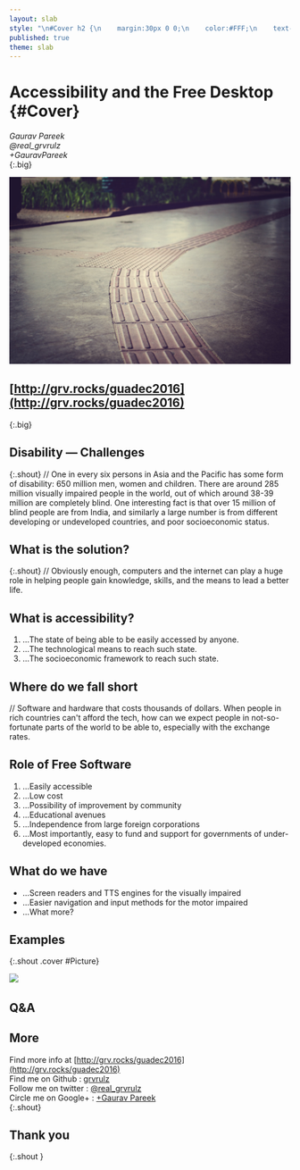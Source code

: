 ```yaml
---
layout: slab
style: "\n#Cover h2 {\n    margin:30px 0 0;\n    color:#FFF;\n    text-align:center;\n    font-size:70px;\n    text-shadow: 0px 0px 10px rgba(0,0,0,0.4);\n    }\n#Cover p {\n    margin:10px 0 0;\n    text-align:center;\n    color:#FFF;\n    font-style:italic;\n    font-size:20px;\n    }\n    #Cover p a {\n        color:#FFF;\n        }\n#Picture h2 {\n    color:#FFF;\n    }\n#SeeMore h2 {\n    font-size:100px\n    }\n#SeeMore img {\n    width:0.72em;\n    height:0.72em;\n    }\n"
published: true
theme: slab
---
```



# Accessibility and the Free Desktop {#Cover}

*Gaurav Pareek*  
*@real_grvrulz*   
*+GauravPareek*  
{:.big}

![](pictures/accessibility.jpg)
<!-- photo by Rafael Publio, https://pixabay.com/en/users/rafaelpublio-2513513/ -->


## [http://grv.rocks/guadec2016](http://grv.rocks/guadec2016)  
{:.big}

## Disability — Challenges
{:.shout}
// One in every six persons in Asia and the Pacific has some form of disability: 650 million men, women and children. There are around 285 million visually impaired people in the world, out of which around 38-39 million are completely blind. One interesting fact is that over 15 million of blind people are from India, and similarly a large number is from different developing or undeveloped countries, and poor socioeconomic status.


## What is the solution?
{:.shout}
// Obviously enough, computers and the internet can play a huge role in helping people gain knowledge, skills, and the means to lead a better life.

## What is accessibility?

1. …The state of being able to be easily accessed by anyone.
2. …The technological means to reach such state.
3. …The socioeconomic framework to reach such state.


## **Where do we fall short**
// Software and hardware that costs thousands of dollars. When people in rich countries can't afford the tech, how can we expect people in not-so-fortunate parts of the world to be able to, especially with the exchange rates.

## Role of Free Software

1. …Easily accessible
2. …Low cost
3. …Possibility of improvement by community
4. …Educational avenues
5. …Independence from large foreign corporations
6. …Most importantly, easy to fund and support for governments of under-developed economies.



## What do we have
- …Screen readers and TTS engines for the visually impaired
- …Easier navigation and input methods for the motor impaired
- …What more?

## Examples
{:.shout .cover #Picture}

![](pictures/picture.jpg)
<!-- photo by John Carey, fiftyfootshadows.net -->

## **Q&A**

## More
Find more info at [http://grv.rocks/guadec2016](http://grv.rocks/guadec2016)  
Find me on Github : [grvrulz](https://github.com/grvrulz)  
Follow me on twitter : [@real_grvrulz](https://twitter.com/real_grvrulz)  
Circle me on Google+ : [+Gaurav Pareek](https://plus.google.com/+GauravPareek)  
{:.shout}

## Thank you
{:.shout }
